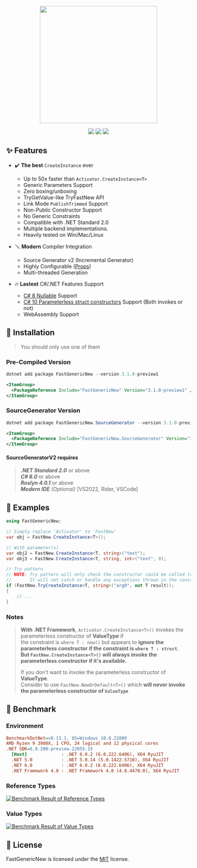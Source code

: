 <div align="center">
  <a href="https://github.com/Nyrest/FastGenericNew"><img height="320" src="https://github.com/Nyrest/FastGenericNew/raw/main/Assets/FastGenericNew-Wide.svg"></a>
  
  <a href="https://github.com/Nyrest/FastGenericNew/actions/workflows/tests.yml"><img src="https://img.shields.io/github/workflow/status/Nyrest/FastGenericNew/Tests?style=for-the-badge"></a>
  <a href="https://www.nuget.org/packages/FastGenericNew/"><img src="https://img.shields.io/nuget/vpre/FastGenericNew?style=for-the-badge&color=0065b3"></a>
  <a href="https://www.nuget.org/packages/FastGenericNew.SourceGenerator/"><img src="https://img.shields.io/nuget/vpre/FastGenericNew.SourceGenerator?label=SourceGenerator&style=for-the-badge&color=0065b3"></a>
</div>

## ✨ Features

- ✔️ **The best** `CreateInstance` ever
  - Up to 50x faster than `Activator.CreateInstance<T>`
  - Generic Parameters Support
  - Zero boxing/unboxing
  - TryGetValue-like TryFastNew API
  - Link Mode `PublishTrimmed` Support
  - Non-Public Constructor Support
  - No Generic Constraints
  - Compatible with .NET Standard 2.0
  - Multiple backend implementations.
  - Heavily tested on Win/Mac/Linux

- 🪛 **Modern** Compiler Integration
  - Source Generator v2 (Incremental Generator)
  - Highly Configurable ([Props](https://github.com/Nyrest/FastGenericNew/wiki/SourceGenerator-Options))
  - Multi-threaded Generation

- 🔥 **Lastest** C#/.NET Features Support
  - [C# 8 Nullable](https://docs.microsoft.com/en-us/dotnet/csharp/language-reference/builtin-types/nullable-reference-types) Support
  - [C# 10 Parameterless struct constructors](https://docs.microsoft.com/en-us/dotnet/csharp/language-reference/proposals/csharp-10.0/parameterless-struct-constructors) Support (Both invokes or not)
  - WebAssembly Support

## 🔧 Installation

> You should only use one of them

### Pre-Compiled Version

```powershell
dotnet add package FastGenericNew --version 3.1.0-preview1
```

```xml
<ItemGroup>
  <PackageReference Include="FastGenericNew" Version="3.1.0-preview1" />
</ItemGroup>
```

### SourceGenerator Version

```powershell
dotnet add package FastGenericNew.SourceGenerator --version 3.1.0-preview1
```

```xml
<ItemGroup>
  <PackageReference Include="FastGenericNew.SourceGenerator" Version="3.1.0-preview1" />
</ItemGroup>
```
#### SourceGeneratorV2 requires
> ***.NET Standard 2.0*** or above  
> ***C# 8.0*** or above  
> ***Roslyn 4.0.1*** or above  
> ***Modern IDE*** *(Optional)*  [VS2022, Rider, VSCode]

## 📖 Examples

```cs
using FastGenericNew;

// Simply replace 'Activator' to 'FastNew'
var obj = FastNew.CreateInstance<T>();

// With parameter(s)
var obj2 = FastNew.CreateInstance<T, string>("text");
var obj3 = FastNew.CreateInstance<T, string, int>("text", 0);

// Try pattern
// NOTE: Try pattern will only check the constructor could be called (exist & callable)
//       It will not catch or handle any exceptions thrown in the constructor.
if (FastNew.TryCreateInstance<T, string>("arg0", out T result));
{
    // ...
}
```

### Notes

> **With .NET Framework**, `Activator.CreateInstance<T>()` invokes the parameterless constructor of **ValueType** if  
> the constraint is `where T : new()` but appears to **ignore the parameterless constructor if the constraint is `where T : struct`**.  
> **But `FastNew.CreateInstance<T>()` will always invoke the parameterless constructor if it's available.**  
> 
> If you don't want to invoke the parameterless constructor of **ValueType**.  
> Consider to use `FastNew.NewOrDefault<T>()` which **will never invoke the parameterless constructor of `ValueType`**

## 🚀 Benchmark  

### **Environment**

``` ini
BenchmarkDotNet=v0.13.1, OS=Windows 10.0.22000
AMD Ryzen 9 3900X, 1 CPU, 24 logical and 12 physical cores
.NET SDK=6.0.200-preview.22055.15
  [Host]             : .NET 6.0.2 (6.0.222.6406), X64 RyuJIT
  .NET 5.0           : .NET 5.0.14 (5.0.1422.5710), X64 RyuJIT
  .NET 6.0           : .NET 6.0.2 (6.0.222.6406), X64 RyuJIT
  .NET Framework 4.8 : .NET Framework 4.8 (4.8.4470.0), X64 RyuJIT
```

### Reference Types

[![Benchmark Result of Reference Types](https://raw.githubusercontent.com/Nyrest/FastGenericNew/main/Assets/Benchmark_ReferenceType.png)](https://github.com/Nyrest/FastGenericNew/blob/main/FastGenericNew.Benchmarks/Benchmarks/ReferenceTypeBenchmark.cs)

### Value Types

[![Benchmark Result of Value Types](https://raw.githubusercontent.com/Nyrest/FastGenericNew/main/Assets/Benchmark_ValueType.png)](https://github.com/Nyrest/FastGenericNew/blob/main/FastGenericNew.Benchmarks/Benchmarks/ValueTypeBenchmark.cs)

## 📜 License

FastGenericNew is licensed under the [MIT](LICENSE) license.
